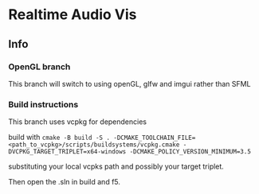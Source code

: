 # Realtime Audio Vis

## Info

### OpenGL branch

This branch will switch to using openGL, glfw and imgui rather than SFML

### Build instructions

This branch uses vcpkg for dependencies

build with `cmake -B build -S . -DCMAKE_TOOLCHAIN_FILE=<path_to_vcpkg>/scripts/buildsystems/vcpkg.cmake -DVCPKG_TARGET_TRIPLET=x64-windows -DCMAKE_POLICY_VERSION_MINIMUM=3.5`

substituting your local vcpks path and possibly your target triplet.

Then open the .sln in build and f5.
